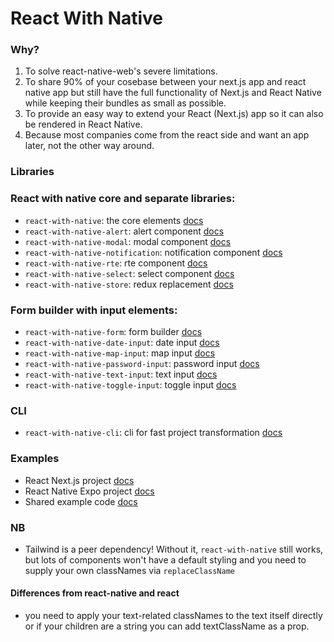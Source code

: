 # React With Native

### Why?

1. To solve react-native-web's severe limitations.
2. To share 90% of your cosebase between your next.js app and react native app but still have the full functionality of Next.js and React Native while keeping their bundles as small as possible.
3. To provide an easy way to extend your React (Next.js) app so it can also be rendered in React Native.
4. Because most companies come from the react side and want an app later, not the other way around.

### Libraries

### React with native core and separate libraries:

- `react-with-native`: the core elements [docs](./packages/react-with-native)
- `react-with-native-alert`: alert component [docs](./packages/react-with-native-alert)
- `react-with-native-modal`: modal component [docs](./packages/react-with-native-modal)
- `react-with-native-notification`: notification component [docs](./packages/react-with-native-notification)
- `react-with-native-rte`: rte component [docs](./packages/react-with-native-rte)
- `react-with-native-select`: select component [docs](./packages/react-with-native-alert)
- `react-with-native-store`: redux replacement [docs](./packages/react-with-native-store)

### Form builder with input elements:

- `react-with-native-form`: form builder [docs](./packages/react-with-native-form)
- `react-with-native-date-input`: date input [docs](./packages/react-with-native-date-input)
- `react-with-native-map-input`: map input [docs](./packages/react-with-native-map-input)
- `react-with-native-password-input`: password input [docs](./packages/react-with-native-password-input)
- `react-with-native-text-input`: text input [docs](./packages/react-with-native-text-input)
- `react-with-native-toggle-input`: toggle input [docs](./packages/react-with-native-toggle-input)

### CLI

- `react-with-native-cli`: cli for fast project transformation [docs](./packages/react-with-native-cli)

### Examples

- React Next.js project [docs](./packages/react-with-native-next-example)
- React Native Expo project [docs](./packages/react-with-native-expo-example)
- Shared example code [docs](./packages/react-with-native-example-shared)

### NB

- Tailwind is a peer dependency! Without it, `react-with-native` still works, but lots of components won't have a default styling and you need to supply your own classNames via `replaceClassName`

#### Differences from react-native and react

- you need to apply your text-related classNames to the text itself directly or if your children are a string you can add textClassName as a prop.
